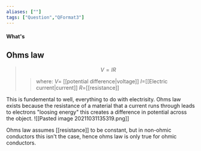 ```yaml
---
aliases: [""]
tags: ["Question","QFormat3"]
---
```


#### What's
## Ohms law
> $$ V = IR $$ 
>> where:
>> $V=$ [[potential difference|voltage]]
>> $I=$[[Electric current|current]]
>> $R=$[[resistance]]

This is fundemental to well, everything to do with electrisity.
Ohms law exists because the resistance of a material that a current runs through leads to electrons "loosing energy" this creates a difference in potential across the object.
![[Pasted image 20211031135319.png]]

Ohms law assumes [[resistance]] to be constant, but in non-ohmic conductors this isn't the case, hence ohms law is only true for ohmic conductors.